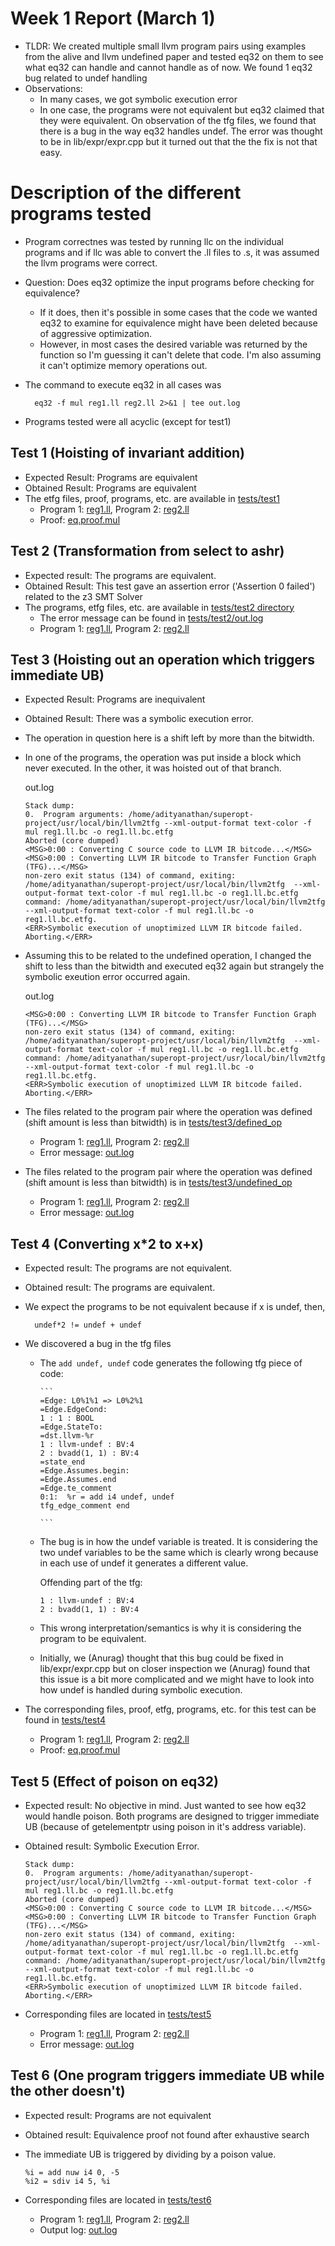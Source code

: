 # Week 1 Report (March 1)

- TLDR: We created multiple small llvm program pairs using examples from the alive and llvm undefined paper and tested eq32 on them to see what eq32 can handle and cannot handle as of now. We found 1 eq32 bug related to undef handling
- Observations:
  - In many cases, we got symbolic execution error
  - In one case, the programs were not equivalent but eq32 claimed that they were equivalent. On observation of the tfg files, we found that there is a bug in the way eq32 handles undef. The error was thought to be in lib/expr/expr.cpp but it turned out that the the fix is not that easy.

# Description of the different programs tested

- Program correctnes was tested by running llc on the individual programs and if llc was able to convert the .ll files to .s, it was assumed the llvm programs were correct.

- Question: Does eq32 optimize the input programs before checking for equivalence?
  - If it does, then it's possible in some cases that the code we wanted eq32 to examine for equivalence might have been deleted because of aggressive optimization.
  - However, in most cases the desired variable was returned by the function so I'm guessing it can't delete that code. I'm also assuming it can't optimize memory operations out.

- The command to execute eq32 in all cases was 

        eq32 -f mul reg1.ll reg2.ll 2>&1 | tee out.log

- Programs tested were all acyclic (except for test1)

## Test 1 (Hoisting of invariant addition)

- Expected Result: Programs are equivalent
- Obtained Result: Programs are equivalent
- The etfg files, proof, programs, etc. are available in [tests/test1](tests/test1)
  - Program 1: [reg1.ll](tests/test1/reg1.ll), Program 2: [reg2.ll](tests/test1/reg2.ll)
  - Proof: [eq.proof.mul](tests/test1/eq.proof.mul)

## Test 2 (Transformation from select to ashr)

- Expected result: The programs are equivalent.
- Obtained Result: This test gave an assertion error ('Assertion 0 failed') related to the z3 SMT Solver
- The programs, etfg files, etc. are available in [tests/test2 directory](tests/test2)
  - The error message can be found in [tests/test2/out.log](tests/test2/out.log)
  - Program 1: [reg1.ll](tests/test2/reg1.ll), Program 2: [reg2.ll](tests/test2/reg2.ll)

## Test 3 (Hoisting out an operation which triggers immediate UB)

- Expected Result: Programs are inequivalent
- Obtained Result: There was a symbolic execution error.
- The operation in question here is a shift left by more than the bitwidth.
- In one of the programs, the operation was put inside a block which never executed. In the other, it was hoisted out of that branch.

    out.log
    ```
    Stack dump:
    0.	Program arguments: /home/adityanathan/superopt-project/usr/local/bin/llvm2tfg --xml-output-format text-color -f mul reg1.ll.bc -o reg1.ll.bc.etfg
    Aborted (core dumped)
    <MSG>0:00 : Converting C source code to LLVM IR bitcode...</MSG>
    <MSG>0:00 : Converting LLVM IR bitcode to Transfer Function Graph (TFG)...</MSG>
    non-zero exit status (134) of command, exiting:
    /home/adityanathan/superopt-project/usr/local/bin/llvm2tfg  --xml-output-format text-color -f mul reg1.ll.bc -o reg1.ll.bc.etfg
    command: /home/adityanathan/superopt-project/usr/local/bin/llvm2tfg  --xml-output-format text-color -f mul reg1.ll.bc -o reg1.ll.bc.etfg.
    <ERR>Symbolic execution of unoptimized LLVM IR bitcode failed. Aborting.</ERR>
    ```

- Assuming this to be related to the undefined operation, I changed the shift to less than the bitwidth and executed eq32 again but strangely the symbolic exeution error occurred again.

    out.log

    ```
    <MSG>0:00 : Converting LLVM IR bitcode to Transfer Function Graph (TFG)...</MSG>
    non-zero exit status (134) of command, exiting:
    /home/adityanathan/superopt-project/usr/local/bin/llvm2tfg  --xml-output-format text-color -f mul reg1.ll.bc -o reg1.ll.bc.etfg
    command: /home/adityanathan/superopt-project/usr/local/bin/llvm2tfg  --xml-output-format text-color -f mul reg1.ll.bc -o reg1.ll.bc.etfg.
    <ERR>Symbolic execution of unoptimized LLVM IR bitcode failed. Aborting.</ERR>
    ```

- The files related to the program pair where the operation was defined (shift amount is less than bitwidth) is in [tests/test3/defined_op](tests/test3/defined_op/)
  - Program 1: [reg1.ll](tests/test3/defined_op/reg1.ll), Program 2: [reg2.ll](tests/test3/defined_op/reg2.ll)
  - Error message: [out.log](tests/test3/defined_op/out_defined_op.log)

- The files related to the program pair where the operation was defined (shift amount is less than bitwidth) is in [tests/test3/undefined_op](tests/test3/undefined_op/)
  - Program 1: [reg1.ll](tests/test3/undefined_op/reg1.ll), Program 2: [reg2.ll](tests/test3/undefined_op/reg2.ll)
  - Error message: [out.log](tests/test3/undefined_op/out_undefined_op.log)

## Test 4 (Converting x*2 to x+x)

- Expected result: The programs are not equivalent.
- Obtained result: The programs are equivalent.

- We expect the programs to be not equivalent because if x is undef, then,

        undef*2 != undef + undef

- We discovered a bug in the tfg files
  - The `add undef, undef` code generates the following tfg piece of code:

        ```
        =Edge: L0%1%1 => L0%2%1
        =Edge.EdgeCond:
        1 : 1 : BOOL
        =Edge.StateTo:
        =dst.llvm-%r
        1 : llvm-undef : BV:4
        2 : bvadd(1, 1) : BV:4
        =state_end
        =Edge.Assumes.begin:
        =Edge.Assumes.end
        =Edge.te_comment
        0:1:  %r = add i4 undef, undef
        tfg_edge_comment end

        ```

  - The bug is in how the undef variable is treated. It is considering the two undef variables to be the same which is clearly wrong because in each use of undef it generates a different value.

      Offending part of the tfg:
      ```
      1 : llvm-undef : BV:4
      2 : bvadd(1, 1) : BV:4
      ```
  - This wrong interpretation/semantics is why it is considering the program to be equivalent.

  - Initially, we (Anurag) thought that this bug could be fixed in lib/expr/expr.cpp but on closer inspection we (Anurag) found that this issue is a bit more complicated and we might have to look into how undef is handled during symbolic execution.


- The corresponding files, proof, etfg, programs, etc. for this test can be found in [tests/test4](tests/test4/)
  - Program 1: [reg1.ll](tests/test4/reg1.ll), Program 2: [reg2.ll](tests/test4/reg2.ll)
  - Proof: [eq.proof.mul](tests/test4/eq.proof.mul)

## Test 5 (Effect of poison on eq32)

- Expected result: No objective in mind. Just wanted to see how eq32 would handle poison. Both programs are designed to trigger immediate UB (because of getelementptr using poison in it's address variable).

- Obtained result: Symbolic Execution Error.

    ```
    Stack dump:
    0.	Program arguments: /home/adityanathan/superopt-project/usr/local/bin/llvm2tfg --xml-output-format text-color -f mul reg1.ll.bc -o reg1.ll.bc.etfg
    Aborted (core dumped)
    <MSG>0:00 : Converting C source code to LLVM IR bitcode...</MSG>
    <MSG>0:00 : Converting LLVM IR bitcode to Transfer Function Graph (TFG)...</MSG>
    non-zero exit status (134) of command, exiting:
    /home/adityanathan/superopt-project/usr/local/bin/llvm2tfg  --xml-output-format text-color -f mul reg1.ll.bc -o reg1.ll.bc.etfg
    command: /home/adityanathan/superopt-project/usr/local/bin/llvm2tfg  --xml-output-format text-color -f mul reg1.ll.bc -o reg1.ll.bc.etfg.
    <ERR>Symbolic execution of unoptimized LLVM IR bitcode failed. Aborting.</ERR>
    ```


- Corresponding files are located in [tests/test5](tests/test5/)
  - Program 1: [reg1.ll](tests/test5/reg1.ll), Program 2: [reg2.ll](tests/test5/reg2.ll)
  - Error message: [out.log](tests/test5/out.log)

## Test 6 (One program triggers immediate UB while the other doesn't)

- Expected result: Programs are not equivalent
- Obtained result: Equivalence proof not found after exhaustive search

- The immediate UB is triggered by dividing by a poison value.

    ```
    %i = add nuw i4 0, -5
	%i2 = sdiv i4 5, %i
    ```

- Corresponding files are located in [tests/test6](tests/test6/)
  - Program 1: [reg1.ll](tests/test6/reg1.ll), Program 2: [reg2.ll](tests/test6/reg2.ll)
  - Output log: [out.log](tests/test6/out.log)
